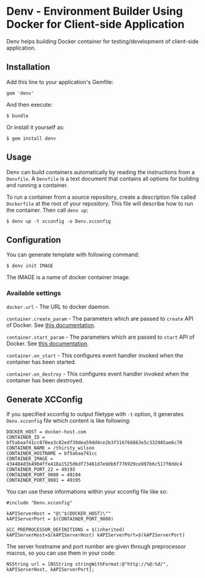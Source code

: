 # Denv - Environment Builder Using Docker for Client-side Application

Denv helps building Docker container for testing/development of client-side application.

## Installation

Add this line to your application's Gemfile:

    gem 'denv'

And then execute:

    $ bundle

Or install it yourself as:

    $ gem install denv


## Usage

Denv can build containers automatically by reading the instructions from a `Denvfile`.
A `Denvfile` is a text document that contains all options for building and running a container.

To run a container from a source repository, create a description file called `Dockerfile` at the root of your repository. This file will describe how to run the container.
Then call `denv up`:

	$ denv up -t xcconfig -o Denv.xcconfig


## Configuration

You can generate template with following command:

	$ denv init IMAGE

The IMAGE is a name of docker container image.

### Available settings

`docker.url` - The URL to docker daemon.

`container.create_param` - The parameters which are passed to `create` API of Docker.
See [this documentation](https://docs.docker.com/reference/api/docker_remote_api_v1.14/#create-a-container).

`container.start_param` - The parameters which are passed to `start` API of Docker.
See [this documentation](https://docs.docker.com/reference/api/docker_remote_api_v1.14/#start-a-container).

`container.on_start` - This configures event handler invoked when the container has been started.

`container.on_destroy` - This configures event handler invoked when the container has been destroyed.

## Generate XCConfig

If you specified xcconfig to output filetype with `-t` option, it generates `Denv.xcconfig` file which content is like following:

    DOCKER_HOST = docker-host.com
    CONTAINER_ID = bf5abaa741cc870ea3c82edf39dea59dd4ce2b3f316766863e5c332985ae6c70
    CONTAINER_NAME = /thirsty_wilson
    CONTAINER_HOSTNAME = bf5abaa741cc
    CONTAINER_IMAGE = 434484d3b4904ffe418a1525d6df73461d7e9db6f776929ce997b6c517f0ddc4
    CONTAINER_PORT_22 = 49193
    CONTAINER_PORT_9080 = 49194
    CONTAINER_PORT_9081 = 49195

You can use these informations within your xcconfig file like so:

	#include "Denv.xcconfig"
	
	kAPIServerHost = "@\"$(DOCKER_HOST)\""
	kAPIServerPort = $(CONTAINER_PORT_9080)
	
	GCC_PREPROCESSOR_DEFINITIONS = $(inherited) kAPIServerHost=$(kAPIServerHost) kAPIServerPort=$(kAPIServerPort)

The server hostname and port number are given through preprocessor macros, so you can use them in your code:

	NSString url = [NSString stringWithFormat:@"http://%@:%d/", kAPIServerHost, kAPIServerPort];
